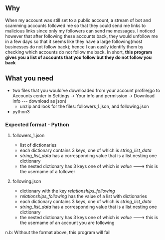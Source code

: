 ## Why

When my account was still set to a public account, a stream of bot and scamming accounts
followed me so that they could send me links to malicious links since only my followers can
send me messages. I noticed however that after following these accounts back, they would
unfollow me in a few days so that it seems like they have a large following(most businesses
do not follow back); hence I can easily identify them by checking which accounts do not
follow me back. In short, **this program gives you a list of accounts that you follow but
they do not follow you back**

## What you need

- two files that you would've downloaded from your account profile(go to Accounts center in
  Settings -> Your info and permission -> Download info --- download as json)
    - unzip and look for the files: followers_1.json, and following.json
- python3

### Expected format - Python

1. followers_1.json
    - list of dictionaries
    - each dictionary contains 3 keys, one of which is _string_list_data_
    - _string_list_data_ has a corresponding value that is a list nesting one dictionary
    - the nested dictionary has 3 keys one of which is _value_ ---> this is the username of a
      follower


2. following.json
    - dictionary with the key _relationships_following_
    - _relationships_following_ has the value of a list with dictionaries
    - each dictionary contains 3 keys, one of which is _string_list_data_
    - _string_list_data_ has a corresponding value that is a list nesting one dictionary
    - the nested dictionary has 3 keys one of which is _value_ ---> this is the username of an
      account you are following

n.b: Without the format above, this program will fail